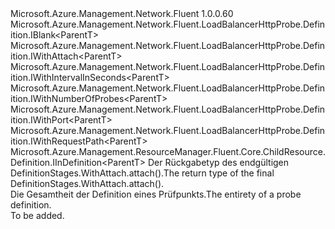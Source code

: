 <Type Name="IDefinition&lt;ParentT&gt;" FullName="Microsoft.Azure.Management.Network.Fluent.LoadBalancerHttpProbe.Definition.IDefinition&lt;ParentT&gt;">
  <TypeSignature Language="C#" Value="public interface IDefinition&lt;ParentT&gt; : Microsoft.Azure.Management.Network.Fluent.LoadBalancerHttpProbe.Definition.IBlank&lt;ParentT&gt;, Microsoft.Azure.Management.Network.Fluent.LoadBalancerHttpProbe.Definition.IWithAttach&lt;ParentT&gt;, Microsoft.Azure.Management.Network.Fluent.LoadBalancerHttpProbe.Definition.IWithIntervalInSeconds&lt;ParentT&gt;, Microsoft.Azure.Management.Network.Fluent.LoadBalancerHttpProbe.Definition.IWithNumberOfProbes&lt;ParentT&gt;, Microsoft.Azure.Management.Network.Fluent.LoadBalancerHttpProbe.Definition.IWithPort&lt;ParentT&gt;, Microsoft.Azure.Management.Network.Fluent.LoadBalancerHttpProbe.Definition.IWithRequestPath&lt;ParentT&gt;, Microsoft.Azure.Management.ResourceManager.Fluent.Core.ChildResource.Definition.IInDefinition&lt;ParentT&gt;" />
  <TypeSignature Language="ILAsm" Value=".class public interface auto ansi abstract IDefinition`1&lt;ParentT&gt; implements class Microsoft.Azure.Management.Network.Fluent.LoadBalancerHttpProbe.Definition.IBlank`1&lt;!ParentT&gt;, class Microsoft.Azure.Management.Network.Fluent.LoadBalancerHttpProbe.Definition.IWithAttach`1&lt;!ParentT&gt;, class Microsoft.Azure.Management.Network.Fluent.LoadBalancerHttpProbe.Definition.IWithIntervalInSeconds`1&lt;!ParentT&gt;, class Microsoft.Azure.Management.Network.Fluent.LoadBalancerHttpProbe.Definition.IWithNumberOfProbes`1&lt;!ParentT&gt;, class Microsoft.Azure.Management.Network.Fluent.LoadBalancerHttpProbe.Definition.IWithPort`1&lt;!ParentT&gt;, class Microsoft.Azure.Management.Network.Fluent.LoadBalancerHttpProbe.Definition.IWithRequestPath`1&lt;!ParentT&gt;, class Microsoft.Azure.Management.ResourceManager.Fluent.Core.ChildResource.Definition.IInDefinition`1&lt;!ParentT&gt;" />
  <TypeSignature Language="DocId" Value="T:Microsoft.Azure.Management.Network.Fluent.LoadBalancerHttpProbe.Definition.IDefinition`1" />
  <TypeSignature Language="VB.NET" Value="Public Interface IDefinition(Of ParentT)&#xA;Implements IBlank(Of ParentT), IInDefinition(Of ParentT), IWithAttach(Of ParentT), IWithIntervalInSeconds(Of ParentT), IWithNumberOfProbes(Of ParentT), IWithPort(Of ParentT), IWithRequestPath(Of ParentT)" />
  <TypeSignature Language="F#" Value="type IDefinition&lt;'ParentT&gt; = interface&#xA;    interface IBlank&lt;'ParentT&gt;&#xA;    interface IWithRequestPath&lt;'ParentT&gt;&#xA;    interface IWithAttach&lt;'ParentT&gt;&#xA;    interface IInDefinition&lt;'ParentT&gt;&#xA;    interface IWithPort&lt;'ParentT&gt;&#xA;    interface IWithIntervalInSeconds&lt;'ParentT&gt;&#xA;    interface IWithNumberOfProbes&lt;'ParentT&gt;" />
  <AssemblyInfo>
    <AssemblyName>Microsoft.Azure.Management.Network.Fluent</AssemblyName>
    <AssemblyVersion>1.0.0.60</AssemblyVersion>
  </AssemblyInfo>
  <TypeParameters>
    <TypeParameter Name="ParentT" />
  </TypeParameters>
  <Interfaces>
    <Interface>
      <InterfaceName>Microsoft.Azure.Management.Network.Fluent.LoadBalancerHttpProbe.Definition.IBlank&lt;ParentT&gt;</InterfaceName>
    </Interface>
    <Interface>
      <InterfaceName>Microsoft.Azure.Management.Network.Fluent.LoadBalancerHttpProbe.Definition.IWithAttach&lt;ParentT&gt;</InterfaceName>
    </Interface>
    <Interface>
      <InterfaceName>Microsoft.Azure.Management.Network.Fluent.LoadBalancerHttpProbe.Definition.IWithIntervalInSeconds&lt;ParentT&gt;</InterfaceName>
    </Interface>
    <Interface>
      <InterfaceName>Microsoft.Azure.Management.Network.Fluent.LoadBalancerHttpProbe.Definition.IWithNumberOfProbes&lt;ParentT&gt;</InterfaceName>
    </Interface>
    <Interface>
      <InterfaceName>Microsoft.Azure.Management.Network.Fluent.LoadBalancerHttpProbe.Definition.IWithPort&lt;ParentT&gt;</InterfaceName>
    </Interface>
    <Interface>
      <InterfaceName>Microsoft.Azure.Management.Network.Fluent.LoadBalancerHttpProbe.Definition.IWithRequestPath&lt;ParentT&gt;</InterfaceName>
    </Interface>
    <Interface>
      <InterfaceName>Microsoft.Azure.Management.ResourceManager.Fluent.Core.ChildResource.Definition.IInDefinition&lt;ParentT&gt;</InterfaceName>
    </Interface>
  </Interfaces>
  <Docs>
    <typeparam name="ParentT"><span data-ttu-id="cb717-101">Der Rückgabetyp des endgültigen DefinitionStages.WithAttach.attach().</span><span class="sxs-lookup"><span data-stu-id="cb717-101">The return type of the final  DefinitionStages.WithAttach.attach().</span></span></typeparam>
    <summary>
            <span data-ttu-id="cb717-102">Die Gesamtheit der Definition eines Prüfpunkts.</span><span class="sxs-lookup"><span data-stu-id="cb717-102">The entirety of a probe definition.</span></span>
            </summary>
    <remarks>To be added.</remarks>
  </Docs>
  <Members />
</Type>